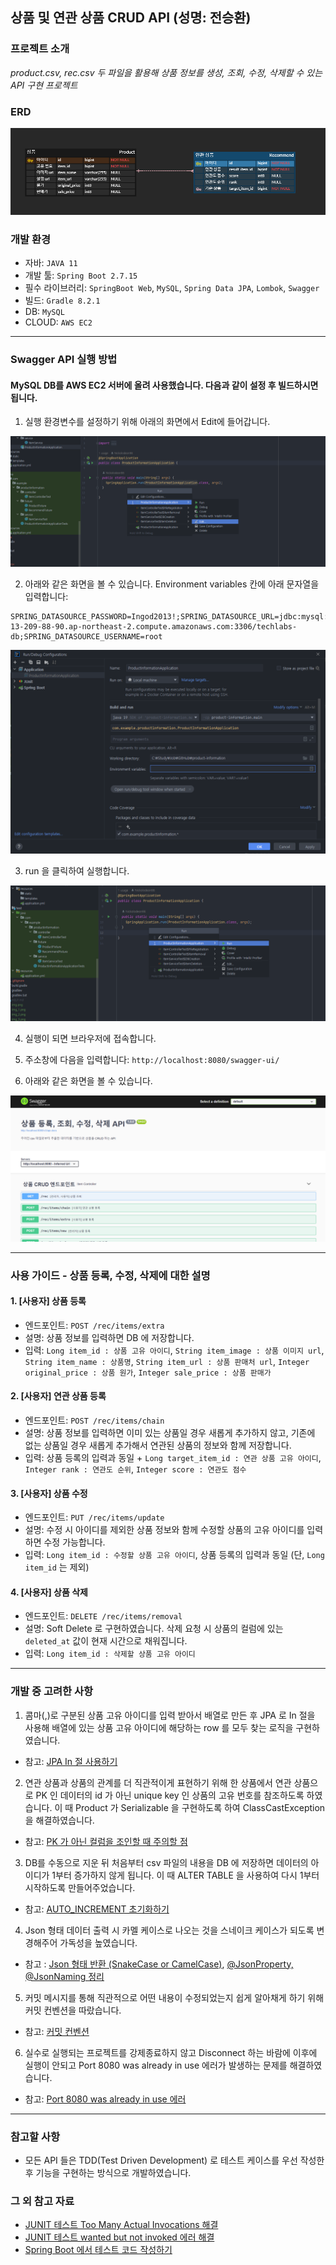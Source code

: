 ## 상품 및 연관 상품 CRUD API (성명: 전승환)

### 프로젝트 소개

_product.csv, rec.csv 두 파일을 활용해 상품 정보를 생성, 조회, 수정, 삭제할 수 있는 API 구현 프로젝트_

### ERD

![img.png](images/erd.png)

### 개발 환경

- 자바: ``JAVA 11``
- 개발 툴: ``Spring Boot 2.7.15``
- 필수 라이브러리: ``SpringBoot Web``, ``MySQL``, ``Spring Data JPA``, ``Lombok``, ``Swagger``
- 빌드: ``Gradle 8.2.1``
- DB: ``MySQL``
- CLOUD: ``AWS EC2``

<hr>

### Swagger API 실행 방법

#### MySQL DB를 AWS EC2 서버에 올려 사용했습니다. 다음과 같이 설정 후 빌드하시면 됩니다.
1. 실행 환경변수를 설정하기 위해 아래의 화면에서 Edit에 들어갑니다. 

![img_1.png](images/img_1.png)

2. 아래와 같은 화면을 볼 수 있습니다. Environment variables 칸에 아래 문자열을 입력합니다:
```
SPRING_DATASOURCE_PASSWORD=Ingod2013!;SPRING_DATASOURCE_URL=jdbc:mysql://ec2-13-209-88-90.ap-northeast-2.compute.amazonaws.com:3306/techlabs-db;SPRING_DATASOURCE_USERNAME=root
```
![img_3.png](images/img_3.png)

3. run 을 클릭하여 실행합니다.

![img_5.png](images/img_5.png)

4. 실행이 되면 브라우저에 접속합니다.

5. 주소창에 다음을 입력합니다:
``http://localhost:8080/swagger-ui/``

6. 아래와 같은 화면을 볼 수 있습니다. 

![img_6.png](images/img_6.png)

<hr>

### 사용 가이드 - 상품 등록, 수정, 삭제에 대한 설명

#### 1. [사용자] 상품 등록

- 엔드포인트: ``POST /rec/items/extra``
- 설명: 상품 정보를 입력하면 DB 에 저장합니다. 
- 입력: ``Long item_id : 상품 고유 아이디``, ``String item_image : 상품 이미지 url``, ``String item_name : 상품명``, ``String item_url : 상품 판매처 url``, ``Integer original_price : 상품 원가``, ``Integer sale_price : 상품 판매가``


#### 2. [사용자] 연관 상품 등록

- 엔드포인트: ``POST /rec/items/chain``
- 설명: 상품 정보를 입력하면 이미 있는 상품일 경우 새롭게 추가하지 않고, 기존에 없는 상품일 경우 새롭게 추가해서 연관된 상품의 정보와 함께 저장합니다.
- 입력: 상품 등록의 입력과 동일 + ``Long target_item_id : 연관 상품 고유 아이디``, ``Integer rank : 연관도 순위``, ``Integer score : 연관도 점수``

#### 3. [사용자] 상품 수정

- 엔드포인트: ``PUT /rec/items/update``
- 설명: 수정 시 아이디를 제외한 상품 정보와 함께 수정할 상품의 고유 아이디를 입력하면 수정 가능합니다.
- 입력: ``Long item_id : 수정할 상품 고유 아이디``, 상품 등록의 입력과 동일 (단, ``Long item_id`` 는 제외)

#### 4. [사용자] 상품 삭제

- 엔드포인트: ``DELETE /rec/items/removal``
- 설명: Soft Delete 로 구현하였습니다. 삭제 요청 시 상품의 컬럼에 있는 ``deleted_at`` 값이 현재 시간으로 채워집니다. 
- 입력: ``Long item_id : 삭제할 상품 고유 아이디``

<hr>

### 개발 중 고려한 사항

1. 콤마(,)로 구분된 상품 고유 아이디를 입력 받아서 배열로 만든 후 JPA 로 In 절을 사용해 배열에 있는 상품 고유 아이디에 해당하는 row 를 모두 찾는 로직을 구현하였습니다. 
- 참고: [JPA In 절 사용하기](https://way-be-developer.tistory.com/214)

2. 연관 상품과 상품의 관계를 더 직관적이게 표현하기 위해 한 상품에서 연관 상품으로 PK 인 데이터의 id 가 아닌 unique key 인 상품의 고유 번호를 참조하도록 하였습니다.
이 때 Product 가 Serializable 을 구현하도록 하여 ClassCastException 을 해결하였습니다. 
- 참고: [PK 가 아닌 컬럼을 조인할 때 주의할 점](https://hanke-r.tistory.com/136)

3. DB를 수동으로 지운 뒤 처음부터 csv 파일의 내용을 DB 에 저장하면 데이터의 아이디가 1부터 증가하지 않게 됩니다.
이 때 ALTER TABLE 을 사용하여 다시 1부터 시작하도록 만들어주었습니다.
- 참고: [AUTO_INCREMENT 초기화하기](https://m.blog.naver.com/dldudcks1779/222006115309)

4. Json 형태 데이터 출력 시 카멜 케이스로 나오는 것을 스네이크 케이스가 되도록 변경해주어 가독성을 높였습니다.
- 참고 : [Json 형태 반환 (SnakeCase or CamelCase)](https://velog.io/@ililil9482/spring-json-%ED%98%95%ED%83%9C-%EB%B0%98%ED%99%98-SnakeCase-or-CamelCase), [@JsonProperty, @JsonNaming 정리](https://dev-jwblog.tistory.com/120)

5. 커밋 메시지를 통해 직관적으로 어떤 내용이 수정되었는지 쉽게 알아채게 하기 위해 커밋 컨벤션을 따랐습니다.
- 참고: [커밋 컨벤션](https://velog.io/@archivvonjang/Git-Commit-Message-Convention)

6. 실수로 실행되는 프로젝트를 강제종료하지 않고 Disconnect 하는 바람에 이후에 실행이 안되고 Port 8080 was already in use 에러가 발생하는 문제를 해결하였습니다.
- 참고: [Port 8080 was already in use 에러](https://dundung.tistory.com/148)

<hr>

### 참고할 사항
- 모든 API 들은 TDD(Test Driven Development) 로 테스트 케이스를 우선 작성한 후 기능을 구현하는 방식으로 개발하였습니다.

### 그 외 참고 자료
- [JUNIT 테스트 Too Many Actual Invocations 해결](https://zi-c.tistory.com/47)
- [JUNIT 테스트 wanted but not invoked 에러 해결](https://velog.io/@dmdwns2/Wanted-but-not-invoked)
- [Spring Boot 에서 테스트 코드 작성하기](https://velog.io/@shawnhansh/SpringBoot%EC%97%90%EC%84%9C-%ED%85%8C%EC%8A%A4%ED%8A%B8%EC%BD%94%EB%93%9C-%EC%9E%91%EC%84%B1%ED%95%98%EA%B8%B0)
